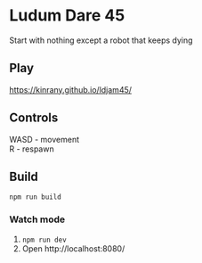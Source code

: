 # Ludum Dare 45

Start with nothing except a robot that keeps dying

## Play

https://kinrany.github.io/ldjam45/

## Controls

WASD - movement \
R - respawn

## Build

```
npm run build
```

### Watch mode

1. `npm run dev`
2. Open http://localhost:8080/
